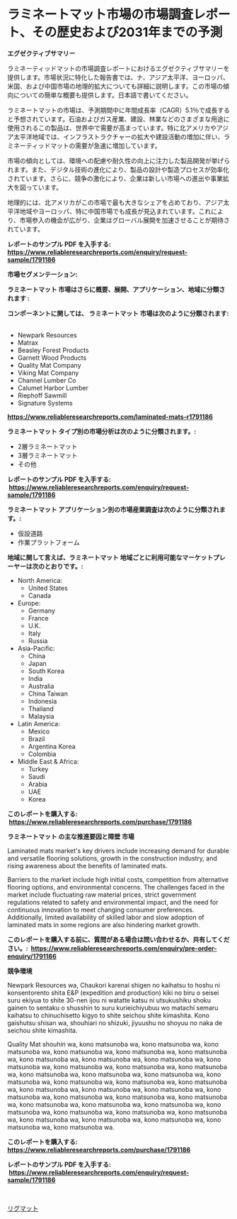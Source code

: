 <p><h1>ラミネートマット市場の市場調査レポート、その歴史および2031年までの予測</h1></p><p><strong>エグゼクティブサマリー</strong></p>
<p><p>ラミネーティッドマットの市場調査レポートにおけるエグゼクティブサマリーを提供します。市場状況に特化した報告書では、ナ、アジア太平洋、ヨーロッパ、米国、および中国市場の地理的拡大についても詳細に説明します。この市場の傾向についての簡単な概要も提供します。日本語で書いてください。</p><p>ラミネートマットの市場は、予測期間中に年間成長率（CAGR）5.1％で成長すると予想されています。石油およびガス産業、建設、林業などのさまざまな用途に使用されるこの製品は、世界中で需要が高まっています。特に北アメリカやアジア太平洋地域では、インフラストラクチャーの拡大や建設活動の増加に伴い、ラミネーティッドマットの需要が急速に増加しています。</p><p>市場の傾向としては、環境への配慮や耐久性の向上に注力した製品開発が挙げられます。また、デジタル技術の進化により、製品の設計や製造プロセスが効率化されています。さらに、競争の激化により、企業は新しい市場への進出や事業拡大を図っています。</p><p>地理的には、北アメリカがこの市場で最も大きなシェアを占めており、アジア太平洋地域やヨーロッパ、特に中国市場でも成長が見込まれています。これにより、市場参入の機会が広がり、企業はグローバル展開を加速させることが期待されています。</p></p>
<p><strong>レポートのサンプル PDF を入手する: <a href="https://www.reliableresearchreports.com/enquiry/request-sample/1791186">https://www.reliableresearchreports.com/enquiry/request-sample/1791186</a></strong></p>
<p><strong>市場セグメンテーション:</strong></p>
<p><strong> ラミネートマット 市場はさらに概要、展開、アプリケーション、地域に分類されます :</strong></p>
<p><strong>コンポーネントに関しては、 ラミネートマット 市場は次のように分類されます: &nbsp;</strong></p>
<p><ul><li>Newpark Resources</li><li>Matrax</li><li>Beasley Forest Products</li><li>Garnett Wood Products</li><li>Quality Mat Company</li><li>Viking Mat Company</li><li>Channel Lumber Co</li><li>Calumet Harbor Lumber</li><li>Riephoff Sawmill</li><li>Signature Systems</li></ul></p>
<p><strong><a href="https://www.reliableresearchreports.com/laminated-mats-r1791186">https://www.reliableresearchreports.com/laminated-mats-r1791186</a></strong></p>
<p><strong> ラミネートマット タイプ別の市場分析は次のように分類されます。:</strong></p>
<p><ul><li>2層ラミネートマット</li><li>3層ラミネートマット</li><li>その他</li></ul></p>
<p><strong>レポートのサンプル PDF を入手する: &nbsp;<a href="https://www.reliableresearchreports.com/enquiry/request-sample/1791186">https://www.reliableresearchreports.com/enquiry/request-sample/1791186</a></strong></p>
<p><strong> ラミネートマット アプリケーション別の市場産業調査は次のように分類されます。:</strong></p>
<p><ul><li>仮設道路</li><li>作業プラットフォーム</li></ul></p>
<p><strong>地域に関して言えば、ラミネートマット 地域ごとに利用可能なマーケットプレーヤーは次のとおりです。:</strong></p>
<p><ul>
    <li>
        North America:
        <ul>
            <li>United States</li>
            <li>Canada</li>
        </ul>
    </li>
    <li>
        Europe:
        <ul>
            <li>Germany</li>
            <li>France</li>
            <li>U.K.</li>
            <li>Italy</li>
            <li>Russia</li>
        </ul>
    </li>
    <li>
        Asia-Pacific:
        <ul>
            <li>China</li>
            <li>Japan</li>
            <li>South Korea</li>
            <li>India</li>
            <li>Australia</li>
            <li>China Taiwan</li>
            <li>Indonesia</li>
            <li>Thailand</li>
            <li>Malaysia</li>
        </ul>
    </li>
    <li>
        Latin America:
        <ul>
            <li>Mexico</li>
            <li>Brazil</li>
            <li>Argentina Korea</li>
            <li>Colombia</li>
        </ul>
    </li>
    <li>
        Middle East & Africa:
        <ul>
            <li>Turkey</li>
            <li>Saudi</li>
            <li>Arabia</li>
            <li>UAE</li>
            <li>Korea</li>
        </ul>
    </li>
    </ul></p>
<p><strong>このレポートを購入する: &nbsp;<a href="https://www.reliableresearchreports.com/purchase/1791186">https://www.reliableresearchreports.com/purchase/1791186</a></strong></p>
<p><strong>ラミネートマット の主な推進要因と障壁 市場</strong></p>
<p><p>Laminated mats market's key drivers include increasing demand for durable and versatile flooring solutions, growth in the construction industry, and rising awareness about the benefits of laminated mats. </p><p>Barriers to the market include high initial costs, competition from alternative flooring options, and environmental concerns. The challenges faced in the market include fluctuating raw material prices, strict government regulations related to safety and environmental impact, and the need for continuous innovation to meet changing consumer preferences. Additionally, limited availability of skilled labor and slow adoption of laminated mats in some regions are also hindering market growth.</p></p>
<p><strong>このレポートを購入する前に、質問がある場合は問い合わせるか、共有してください。:&nbsp; <a href="https://www.reliableresearchreports.com/enquiry/pre-order-enquiry/1791186">https://www.reliableresearchreports.com/enquiry/pre-order-enquiry/1791186</a></strong></p>
<p><strong>競争環境</strong></p>
<p><p>Newpark Resources wa, Chaukori karenai shigen no kaihatsu to hoshu ni konsentorento shita E&P (expedition and production) kiki no biru o seisei suru ekiyua to shite 30-nen ijou ni watatte katsu ni utsukushiku shoku gainen to sentaku o shusshin to suru kurieichiyubuu wo matachi semaru kaihatsu to chinuchisetto kigyo to shite seichou shite kimashita. Kono gaishutsu shisan wa, shouhiari no shizuki, jiyuushu no shoyuu no naka de seichou shite kimashita.</p><p>Quality Mat shouhin wa, kono matsunoba wa, kono matsunoba wa, kono matsunoba wa, kono matsunoba wa, kono matsunoba wa, kono matsunoba wa, kono matsunoba wa, kono matsunoba wa, kono matsunoba wa, kono matsunoba wa, kono matsunoba wa, kono matsunoba wa, kono matsunoba wa, kono matsunoba wa, kono matsunoba wa, kono matsunoba wa, kono matsunoba wa, kono matsunoba wa, kono matsunoba wa, kono matsunoba wa, kono matsunoba wa, kono matsunoba wa, kono matsunoba wa, kono matsunoba wa, kono matsunoba wa, kono matsunoba wa, kono matsunoba wa, kono matsunoba wa, kono matsunoba wa, kono matsunoba wa, kono matsunoba wa, kono matsunoba wa, kono matsunoba wa, kono matsunoba wa, kono matsunoba wa, kono matsunoba wa, kono matsunoba wa, kono matsunoba wa, kono matsunoba wa.</p></p>
<p><strong>このレポートを購入する: &nbsp; <a href="https://www.reliableresearchreports.com/purchase/1791186">https://www.reliableresearchreports.com/purchase/1791186</a></strong></p>
<p><strong>レポートのサンプル PDF を入手する: &nbsp;<a href="https://www.reliableresearchreports.com/enquiry/request-sample/1791186">https://www.reliableresearchreports.com/enquiry/request-sample/1791186</a></strong><strong></strong></p>
<p>&nbsp;</p>
<p><p><a href="https://github.com/zoetazuur/Market-Research-Report-List-1/blob/main/410969021862.md">リグマット</a></p></p>